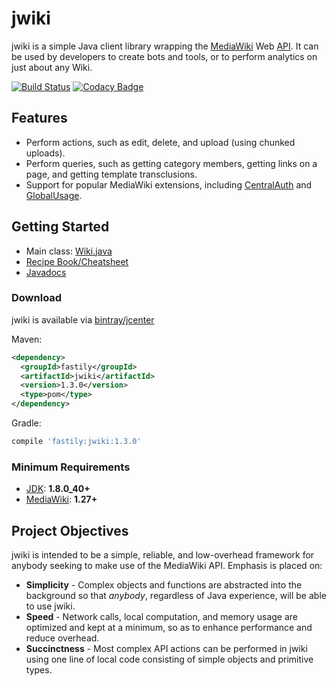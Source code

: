 # jwiki
jwiki is a simple Java client library wrapping the [MediaWiki](https://www.mediawiki.org/wiki/MediaWiki) Web [API](https://www.mediawiki.org/wiki/API:Main_page). It can be used by developers to create bots and tools, or to perform analytics on just about any Wiki.

[![Build Status](https://travis-ci.org/fastily/jwiki.svg?branch=master)](https://travis-ci.org/fastily/jwiki)
[![Codacy Badge](https://api.codacy.com/project/badge/Grade/02f10314a60b4fe390bc5825783d2638)](https://www.codacy.com/app/utaraf/jwiki?utm_source=github.com&utm_medium=referral&utm_content=utaraf/jwiki&utm_campaign=badger)

## Features
* Perform actions, such as edit, delete, and upload (using chunked uploads).
* Perform queries, such as getting category members, getting links on a page, and getting template transclusions.
* Support for popular MediaWiki extensions, including [CentralAuth](https://www.mediawiki.org/wiki/Extension:CentralAuth) and [GlobalUsage](https://www.mediawiki.org/wiki/Extension:GlobalUsage).

## Getting Started
* Main class: [Wiki.java](https://github.com/fastily/jwiki/blob/master/src/main/java/fastily/jwiki/core/Wiki.java)
* [Recipe Book/Cheatsheet](https://github.com/fastily/jwiki/wiki/Recipe-Book)
* [Javadocs](https://fastily.github.io/jwiki/docs/jwiki/)

### Download
jwiki is available via [bintray/jcenter](https://bintray.com/fastily/maven/jwiki)

Maven:
```xml
<dependency>
  <groupId>fastily</groupId>
  <artifactId>jwiki</artifactId>
  <version>1.3.0</version>
  <type>pom</type>
</dependency>
```

Gradle:
```groovy
compile 'fastily:jwiki:1.3.0'
```

### Minimum Requirements
* [JDK](https://www.oracle.com/technetwork/java/javase/downloads/jdk8-downloads-2133151.html): **1.8.0_40+**
* [MediaWiki](https://www.mediawiki.org/wiki/MediaWiki): **1.27+**

## Project Objectives
jwiki is intended to be a simple, reliable, and low-overhead framework for anybody seeking to make use of the MediaWiki API.  Emphasis is placed on:

* **Simplicity** - Complex objects and functions are abstracted into the background so that _anybody_, regardless of Java experience, will be able to use jwiki.
* **Speed** - Network calls, local computation, and memory usage are optimized and kept at a minimum, so as to enhance performance and reduce overhead.
* **Succinctness** - Most complex API actions can be performed in jwiki using one line of local code consisting of simple objects and primitive types.
